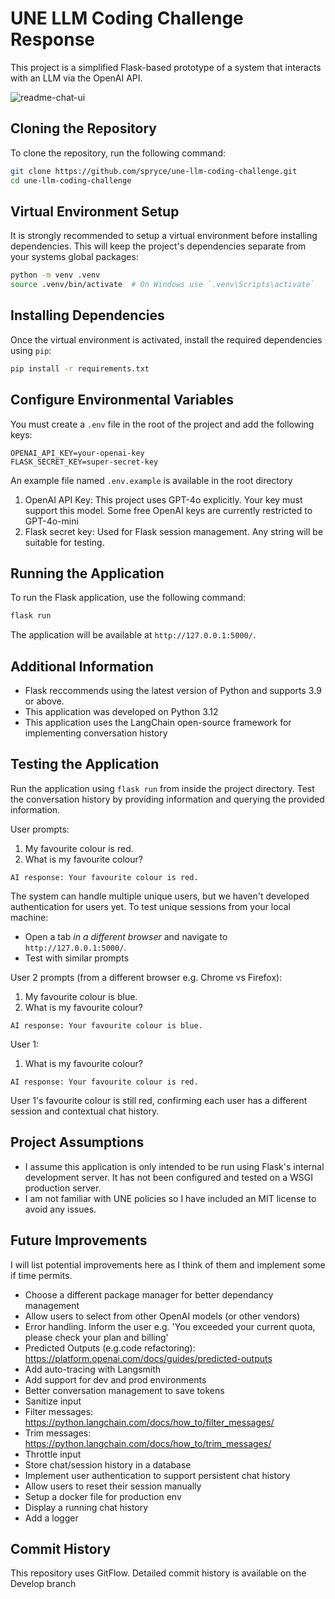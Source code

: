 # UNE LLM Coding Challenge Response

This project is a simplified Flask-based prototype of a system that interacts with an LLM via the OpenAI API.

![readme-chat-ui](https://github.com/user-attachments/assets/174884c8-9f3c-443e-9e5e-5e2b49e1d963)

## Cloning the Repository

To clone the repository, run the following command:

```bash
git clone https://github.com/spryce/une-llm-coding-challenge.git
cd une-llm-coding-challenge
```

## Virtual Environment Setup

It is strongly recommended to setup a virtual environment before installing dependencies. This will keep the project's dependencies separate from your systems global packages:

```bash
python -m venv .venv
source .venv/bin/activate  # On Windows use `.venv\Scripts\activate`
```

## Installing Dependencies

Once the virtual environment is activated, install the required dependencies using `pip`:

```bash
pip install -r requirements.txt
```

## Configure Environmental Variables 

You must create a `.env` file in the root of the project and add the following keys:
```
OPENAI_API_KEY=your-openai-key
FLASK_SECRET_KEY=super-secret-key
```
An example file named `.env.example` is available in the root directory
1. OpenAI API Key: This project uses GPT-4o explicitly. Your key must support this model. Some free OpenAI keys are currently restricted to GPT-4o-mini
2. Flask secret key: Used for Flask session management. Any string will be suitable for testing.

## Running the Application

To run the Flask application, use the following command:

```bash
flask run
```

The application will be available at `http://127.0.0.1:5000/`.

## Additional Information

- Flask reccommends using the latest version of Python and supports 3.9 or above. 
- This application was developed on Python 3.12
- This application uses the LangChain open-source framework for implementing conversation history

## Testing the Application

Run the application using `flask run` from inside the project directory. Test the conversation history by providing information and querying the provided information. 

User prompts:

1. My favourite colour is red. 
2. What is my favourite colour?

`AI response: Your favourite colour is red.`

The system can handle multiple unique users, but we haven't developed authentication for users yet. 
To test unique sessions from your local machine:
- Open a tab *in a different browser* and navigate to `http://127.0.0.1:5000/`. 
- Test with similar prompts

User 2 prompts (from a different browser e.g. Chrome vs Firefox):

1. My favourite colour is blue. 
2. What is my favourite colour?

`AI response: Your favourite colour is blue.`

User 1:
1. What is my favourite colour?

`AI response: Your favourite colour is red.`

User 1's favourite colour is still red, confirming each user has a different session and contextual chat history.

## Project Assumptions

- I assume this application is only intended to be run using Flask's internal development server. It has not been configured and tested on a WSGI production server.
- I am not familiar with UNE policies so I have included an MIT license to avoid any issues.

## Future Improvements

I will list potential improvements here as I think of them and implement some if time permits.

- Choose a different package manager for better dependancy management
- Allow users to select from other OpenAI models (or other vendors)
- Error handling. Inform the user e.g. 'You exceeded your current quota, please check your plan and billing'
- Predicted Outputs (e.g.code refactoring): https://platform.openai.com/docs/guides/predicted-outputs
- Add auto-tracing with Langsmith
- Add support for dev and prod environments
- Better conversation management to save tokens
- Sanitize input
- Filter messages: https://python.langchain.com/docs/how_to/filter_messages/
- Trim messages: https://python.langchain.com/docs/how_to/trim_messages/
- Throttle input
- Store chat/session history in a database
- Implement user authentication to support persistent chat history
- Allow users to reset their session manually
- Setup a docker file for production env
- Display a running chat history 
- Add a logger

## Commit History

This repository uses GitFlow. Detailed commit history is available on the Develop branch
